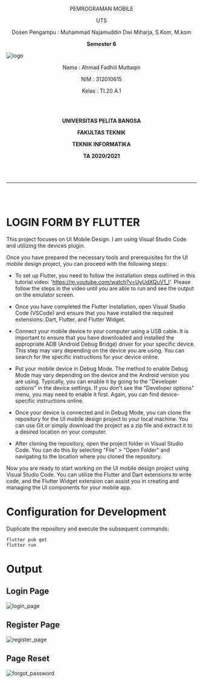 <p align="center">PEMROGRAMAN MOBILE
</p>
<p align="center">
	UTS
</p>
<p align="center">
	Dosen Pengampu : Muhammad Najamuddin Dwi Miharja, S.Kom, M.kom
</p>
<p align="center"> 
	<b>Semester 6</b>
</p>

![logo](https://github.com/MrAding/UTS_Flutter_UI/assets/46867774/73ad9557-5c36-409b-993c-6ecb0428db6b)

</p>

<p align="center">
                 Nama  : Ahmad Fadhiil Muttaqin
</p>
<p align="center">
                 NIM   : 312010615
</p>
<p align="center">
                 Kelas : TI.20 A.1
</p>

<br/>
<br/>

<p align="center">
	<b>UNIVERSITAS PELITA BANGSA</b>
</p>
<p align="center">
	<b>FAKULTAS TEKNIK</b>
</p>
<p align="center">
	<b>TEKNIK INFORMATIKA</b>
</p>
<p align="center">
	<b>TA 2020/2021</b>
</p>

<br></br>

<hr>
</hr>

<br></br>

# LOGIN FORM BY FLUTTER

This project focuses on UI Mobile Design. I am using Visual Studio Code and utilizing the devices plugin.

Once you have prepared the necessary tools and prerequisites for the UI mobile design project, you can proceed with the following steps:

- To set up Flutter, you need to follow the installation steps outlined in this tutorial video: 'https://m.youtube.com/watch?v=UyUdXQuV1_I'. Please follow the steps in the video until you are able to run and see the output on the emulator screen.

- Once you have completed the Flutter installation, open Visual Studio Code (VSCode) and ensure that you have installed the required extensions: Dart, Flutter, and Flutter Widget. 

- Connect your mobile device to your computer using a USB cable. It is important to ensure that you have downloaded and installed the appropriate ADB (Android Debug Bridge) driver for your specific device. This step may vary depending on the device you are using. You can search for the specific instructions for your device online.

- Put your mobile device in Debug Mode. The  method to enable Debug Mode may vary depending on the device and the Android version you are using. Typically, you can enable it by going to the "Developer options" in the device settings. If you don't see the "Developer options" menu, you may need to enable it first. Again, you can find device-specific instructions online.

- Once your device is connected and in Debug Mode, you can clone the repository for the UI mobile design project to your local machine. You can use Git or simply download the project as a zip file and extract it to a desired location on your computer.

- After cloning the repository, open the project folder in Visual Studio Code. You can do this by selecting "File" > "Open Folder" and navigating to the location where you cloned the repository.

Now you are ready to start working on the UI mobile design project using Visual Studio Code. You can utilize the Flutter and Dart extensions to write code, and the Flutter Widget extension can assist you in creating and managing the UI components for your mobile app.

# Configuration for Development

Duplicate the repository and execute the subsequent commands:
```
flutter pub get
flutter run
```

# Output

## Login Page

![login_page](https://github.com/MrAding/UTS_Flutter_UI/assets/46867774/bc35b898-6216-4412-9064-89cac7a0113f)


## Register Page

![register_page](https://github.com/MrAding/UTS_Flutter_UI/assets/46867774/eff99ee1-2656-4bd2-bcc5-7b2bf06dba28)


## Page Reset

![forgot_password](https://github.com/MrAding/UTS_Flutter_UI/assets/46867774/fe34575f-2a21-4c30-b4c2-ef5ed7643193)


